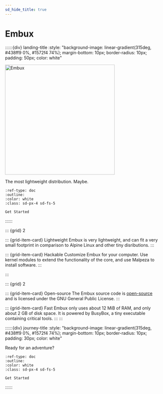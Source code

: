 ```yaml
---
sd_hide_title: true
---
```


# Embux

<!-- derived from https://github.com/executablebooks/sphinx-design/blob/rtd-theme/docs/index.md -->
::::::{div} landing-title
:style: "background-image: linear-gradient(315deg, #438ff9 0%, #1572f4 74%); margin-bottom: 10px; border-radius: 10px; padding: 50px; color: white"

<img
src="https://github.com/embuxLinux/embuxlinux.github.io/assets/115214762/707b27cd-2bb5-42c4-bec4-ba2ce7cde33a"
alt="Embux" width=360 />

The most lightweight distribution. Maybe.

```{button-ref} install
:ref-type: doc
:outline:
:color: white
:class: sd-px-4 sd-fs-5

Get Started
```

::::::

::: {grid} 2

::: {grid-item-card} Lightweight
Embux is very lightweight, and can fit a very small footprint in comparison to Alpine Linux and other tiny disributions.
:::

::: {grid-item-card} Hackable
Customize Embux for your computer. Use kernel modules to extend the functionality of the core, and use Malpeza to install software.
:::

:::

::: {grid} 2

::: {grid-item-card} Open-source
The Embux source code is [open-source](https://github.com/embuxLinux/embux) and is licensed under the GNU General Public License.
:::

::: {grid-item-card} Fast
Embux only uses about 12 MiB of RAM, and only about 2 GB of disk space. It is powered by BusyBox, a tiny executable containing critical tools.
:::
:::

::::::{div} journey-title
:style: "background-image: linear-gradient(315deg, #438ff9 0%, #1572f4 74%); margin-bottom: 10px; border-radius: 10px; padding: 30px; color: white"

Ready for an adventure?

```{button-ref} install
:ref-type: doc
:outline:
:color: white
:class: sd-px-4 sd-fs-5

Get Started
```

::::::
